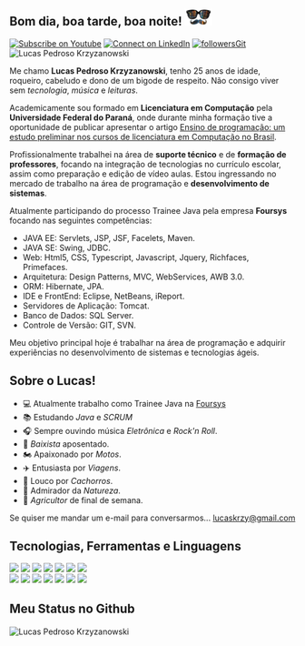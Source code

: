 ## Bom dia, boa tarde, boa noite! <img src="https://github.com/LucasKrzy/LucasKrzy/blob/main/bigode.gif?raw=true" width="48px">

[![Subscribe on Youtube](https://img.shields.io/badge/--youtube?label=Youtube&logo=Youtube&style=social)](https://www.youtube.com/channel/UC6ereSIzJmpzzcDB3TNfyRw/) [![Connect on LinkedIn](https://img.shields.io/badge/--linkedin?label=LinkedIn&logo=LinkedIn&style=social)](https://www.linkedin.com/in/lucas-krzyzanowski-44928b161/) [![followersGit](https://img.shields.io/github/followers/LucasKrzy?style=social)](https://github.com/LucasKrzy) <img src="https://komarev.com/ghpvc/?username=LucasKrzy&label=Profile%20views&color=0e75b6&style=social" alt="Lucas Pedroso Krzyzanowski" />


Me chamo **Lucas Pedroso Krzyzanowski**, tenho 25 anos de idade, roqueiro, cabeludo e dono de um bigode de respeito. Não consigo viver sem *tecnologia*, *música* e *leituras*.

Academicamente sou formado em **Licenciatura em Computação** pela **Universidade Federal do Paraná**, onde durante minha formação tive a oportunidade de publicar apresentar o artigo <a href="https://www.br-ie.org/pub/index.php/wcbie/article/view/8943">Ensino de programação: um estudo preliminar nos cursos de licenciatura em Computação no Brasil</a>.


Profissionalmente trabalhei na área de **suporte técnico** e de **formação de professores**, focando na integração de tecnologias no currículo escolar, assim como preparação e edição de vídeo aulas. Estou ingressando no mercado de trabalho na área de programação e **desenvolvimento de sistemas**. 

Atualmente participando do processo Trainee Java pela empresa **Foursys** focando nas seguintes competências:

- JAVA EE: Servlets, JSP, JSF, Facelets, Maven.
- JAVA SE: Swing, JDBC.
- Web: Html5, CSS, Typescript, Javascript, Jquery, Richfaces, Primefaces.
- Arquitetura: Design Patterns, MVC, WebServices, AWB 3.0.
- ORM: Hibernate, JPA.
- IDE e FrontEnd: Eclipse, NetBeans, iReport.
- Servidores de Aplicação: Tomcat.
- Banco de Dados: SQL Server.
- Controle de Versão: GIT, SVN.

Meu objetivo principal hoje é trabalhar na área de programação e adquirir experiências no desenvolvimento de sistemas e tecnologias ágeis. 
## Sobre o Lucas!

- 💻 Atualmente trabalho como Trainee Java na [Foursys](https://www.foursys.com.br) 
- 📚 Estudando *Java* e *SCRUM*
- 🎧 Sempre ouvindo música *Eletrônica* e *Rock'n Roll*.
- 🎸 *Baixista* aposentado.
- 🏍️ Apaixonado por *Motos*.
- ✈️ Entusiasta por *Viagens*.
- 🐶 Louco por *Cachorros*.
- 🌳 Admirador da *Natureza*.
- 🚜 *Agricultor* de final de semana. 


Se quiser me mandar um e-mail para conversarmos... [lucaskrzy@gmail.com](mailto:lucaskrzy@gmail.com)
## Tecnologias, Ferramentas e Linguagens

<code><img width="10%" src="https://www.vectorlogo.zone/logos/visualstudio_code/visualstudio_code-ar21.svg"></code> <code><img width="10%" src="https://www.vectorlogo.zone/logos/eclipse/eclipse-ar21.svg"></code> <code><img width="10%" src="https://www.vectorlogo.zone/logos/atom_io/atom_io-ar21.svg"></code> <code><img width="10%" src="https://www.vectorlogo.zone/logos/git-scm/git-scm-ar21.svg"></code> <code><img width="10%" src="https://www.vectorlogo.zone/logos/github/github-ar21.svg"></code> </code> <code><img width="10%" src="https://www.vectorlogo.zone/logos/java/java-ar21.svg"></code> <code><img width="10%" src="https://www.vectorlogo.zone/logos/javascript/javascript-ar21.svg"></code> <br/>
<code><img width="10%" src="https://www.vectorlogo.zone/logos/getbootstrap/getbootstrap-ar21.svg"></code> <code><img width="10%" src="https://www.vectorlogo.zone/logos/netlifyapp_watercss/netlifyapp_watercss-ar21.svg"></code> </code> <code><img width="10%" src="https://www.vectorlogo.zone/logos/w3_html5/w3_html5-ar21.svg"></code> <code><img width="10%" src="https://www.vectorlogo.zone/logos/mysql/mysql-ar21.svg"></code> <code><img width="10%" src="https://upload.wikimedia.org/wikipedia/de/a/aa/Heidisql_logo.svg"></code> <code><img width="10%" src="https://www.vectorlogo.zone/logos/hibernate/hibernate-ar21.svg"></code> </code> <code><img width="10%" src="https://www.vectorlogo.zone/logos/apache_tomcat/apache_tomcat-ar21.svg"></code>
## Meu Status no Github

<img align="center" src="https://github-readme-stats.vercel.app/api?username=LucasKrzy&show_icons=true&locale=en" alt="Lucas Pedroso Krzyzanowski" />

